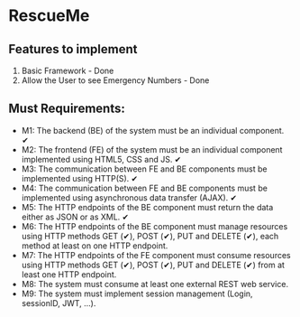 # RescueMe

## Features to implement

1. Basic Framework - Done
2. Allow the User to see Emergency Numbers - Done

## Must Requirements:
- M1: The backend (BE) of the system must be an individual component. &#x2714;
- M2: The frontend (FE) of the system must be an individual component implemented using HTML5, CSS and JS. &#x2714;
- M3: The communication between FE and BE components must be implemented using HTTP(S). &#x2714;
- M4: The communication between FE and BE components must be implemented using asynchronous data transfer (AJAX). &#x2714;
- M5: The HTTP endpoints of the BE component must return the data either as JSON or as XML. &#x2714;
- M6: The HTTP endpoints of the BE component must manage resources using HTTP methods GET (&#x2714;), POST (&#x2714;), PUT and DELETE (&#x2714;), each method at least on one HTTP endpoint.
- M7: The HTTP endpoints of the FE component must consume resources using HTTP methods GET (&#x2714;), POST (&#x2714;), PUT and DELETE (&#x2714;) from at least one HTTP endpoint.
- M8: The system must consume at least one external REST web service.
- M9: The system must implement session management (Login, sessionID, JWT, ...).
